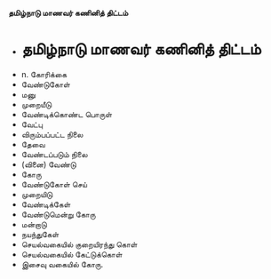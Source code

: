 **தமிழ்நாடு மாணவர் கணினித் திட்டம்**
- # தமிழ்நாடு மாணவர் கணினித் திட்டம்
- n. கோரிக்கை
- வேண்டுகோள்
- மனு
- முறையீடு
- வேண்டிக்கொண்ட பொருள்
- வேட்பு
- விரும்பப்பட்ட நிலை
- தேவை
- வேண்டப்படும் நிலை
- (வினை) வேண்டு
- கோரு
- வேண்டுகோள் செய்
- முறையிடு
- வேண்டிக்கேள்
- வேண்டுமென்று கோரு
- மன்றாடு
- நயந்துகேள்
- செயல்வகையில் குறையிரந்து கொள்
- செயல்வகையில் கேட்டுக்கொள்
- இசைவு வகையில் கோரு.

